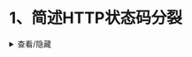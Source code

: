 # 1、简述HTTP状态码分裂
<details>
  <summary> 查看/隐藏</summary>
  1xx: 信息提示类状态码，表示接收到请求，继续处理。
  2xx: 成功类状态码，表示请求成功收到，理解并接受。
  3xx: 重定向类状态码，表示需要进行附加操作，浏览器应当自动进行跳转。
  4xx: 客户端错误类状态码，表示请求包含语法错误或无法完成请求。
  5xx: 服务器错误类状态码，表示服务器在处理请求的过程中发生了错误。

  300: 多种选择，请求的资源可包括多个位置，相应可返回一个资源特征与地址的列表。
  301: 永久移动，请求的资源已被永久的移动到新URI，返回信息会包括新的URI，浏览器会自动定向到新URI。
  302: 临时移动，请求的资源已被临时移动到新URI，返回信息会包括新的URI，浏览器会自动定向到新URI。
  303: 查看其它地址，对应当前请求的响应可以在另一个URI上被找到，返回信息会包括新的URI，浏览器会自动定向到新URI。
  304: 未修改，所请求的资源未修改，服务器返回此状态码时，不会返回任何资源。

  400: 错误的请求，服务器不理解请求的语法。
  401: 未授权，请求要求身份验证。
  403: 禁止，服务器拒绝请求。
  404: 未找到，服务器无法找到请求的资源。

  500: 服务器内部错误，服务器遇到错误，无法完成请求。
  501: 未实现，服务器不具备完成请求的功能。
  502: 网关错误，网关或代理服务器收到远端服务器的无效响应
  503: 服务不可用，服务器当前不能处理请求，过载或维护。
  
</details>